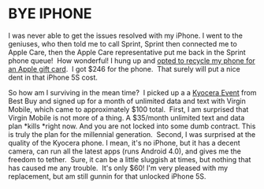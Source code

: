 <!--
slug: bye-iphone
date: Wed Sep 04 2013 21:37:00 GMT-0700 (Pacific Daylight Time)
tags: 
title: BYE IPHONE
id: 60335498536
link: http://blog.mhgbrown.is/post/60335498536/bye-iphone
raw: {"type":"text","blog_name":"mhgbrown-writing","blog":{"name":"mhgbrown-writing","title":"","description":"","url":"http://blog.mhgbrown.is/","uuid":"t:ePEJSJNMnTiNT1c2s-GWmw","updated":1455741575},"id":60335498536,"post_url":"http://blog.mhgbrown.is/post/60335498536/bye-iphone","slug":"bye-iphone","date":"2013-09-05 04:37:00 GMT","timestamp":1378355820,"state":"published","format":"html","reblog_key":"VwX8llML","tags":[],"short_url":"https://tmblr.co/ZYX4lquCHgKe","summary":"BYE IPHONE","is_blocks_post_format":false,"recommended_source":null,"recommended_color":null,"note_count":0,"title":"BYE IPHONE","body":"<p>I was never able to get the issues resolved with my iPhone. I went to the geniuses, who then told me to call Sprint, Sprint then connected me to Apple Care, then the Apple Care representative put me back in the Sprint phone queue!  How wonderful! I hung up and <a href=\"https://apple.com/recycling/gift-card\">opted to recycle my phone for an Apple gift card</a>.  I got $246 for the phone.  That surely will put a nice dent in that iPhone 5S cost.</p>\n<p>So how am I surviving in the mean time?  I picked up a a <a href=\"http://www.virginmobileusa.com/shop/cell-phones/kyocera-event-phone/features/\">Kyocera Event</a> from Best Buy and signed up for a month of unlimited data and text with Virgin Mobile, which came to approximately $100 total.  First, I am surprised that Virgin Mobile is not more of a thing. A $35/month unlimited text and data plan <em>kills </em>right now. And you are not locked into some dumb contract. This is truly the plan for the millennial generation.  Second, I was surprised at the quality of the Kyocera phone. I mean, it&rsquo;s no iPhone, but it has a decent camera, can run all the latest apps (runs Android 4.0), and gives me the freedom to tether.  Sure, it can be a little sluggish at times, but nothing that has caused me any trouble.  It&rsquo;s only $60! I&rsquo;m very pleased with my replacement, but am still gunnin for that unlocked iPhone 5S.</p>","reblog":{"comment":"<p>I was never able to get the issues resolved with my iPhone. I went to the geniuses, who then told me to call Sprint, Sprint then connected me to Apple Care, then the Apple Care representative put me back in the Sprint phone queue!  How wonderful! I hung up and <a href=\"https://apple.com/recycling/gift-card\">opted to recycle my phone for an Apple gift card</a>.  I got $246 for the phone.  That surely will put a nice dent in that iPhone 5S cost.</p>\n<p>So how am I surviving in the mean time?  I picked up a a <a href=\"http://www.virginmobileusa.com/shop/cell-phones/kyocera-event-phone/features/\">Kyocera Event</a> from Best Buy and signed up for a month of unlimited data and text with Virgin Mobile, which came to approximately $100 total.  First, I am surprised that Virgin Mobile is not more of a thing. A $35/month unlimited text and data plan <em>kills </em>right now. And you are not locked into some dumb contract. This is truly the plan for the millennial generation.  Second, I was surprised at the quality of the Kyocera phone. I mean, it’s no iPhone, but it has a decent camera, can run all the latest apps (runs Android 4.0), and gives me the freedom to tether.  Sure, it can be a little sluggish at times, but nothing that has caused me any trouble.  It’s only $60! I’m very pleased with my replacement, but am still gunnin for that unlocked iPhone 5S.</p>","tree_html":""},"trail":[{"blog":{"name":"mhgbrown-writing","active":true,"theme":{"header_full_width":2448,"header_full_height":3264,"header_focus_width":2048,"header_focus_height":1152,"avatar_shape":"circle","background_color":"#FAFAFA","body_font":"Helvetica Neue","header_bounds":"997,2351,2266,96","header_image":"https://static.tumblr.com/4b23ec7fb988076e81306480748de0b1/aqgwfuh/OUkncja1l/tumblr_static_5q6zyxvvxkco0k440g4kokosg.jpg","header_image_focused":"https://static.tumblr.com/4b23ec7fb988076e81306480748de0b1/aqgwfuh/SPuncja1u/tumblr_static_tumblr_static_5q6zyxvvxkco0k440g4kokosg_focused_v3.jpg","header_image_scaled":"https://static.tumblr.com/4b23ec7fb988076e81306480748de0b1/aqgwfuh/OUkncja1l/tumblr_static_5q6zyxvvxkco0k440g4kokosg_2048_v2.jpg","header_stretch":true,"link_color":"#529ECC","show_avatar":true,"show_description":true,"show_header_image":true,"show_title":true,"title_color":"#444444","title_font":"Gibson","title_font_weight":"bold"},"share_likes":false,"share_following":false,"can_be_followed":true},"post":{"id":"60335498536"},"content_raw":"<p>I was never able to get the issues resolved with my iPhone. I went to the geniuses, who then told me to call Sprint, Sprint then connected me to Apple Care, then the Apple Care representative put me back in the Sprint phone queue!  How wonderful! I hung up and <a href=\"https://apple.com/recycling/gift-card\">opted to recycle my phone for an Apple gift card</a>.  I got $246 for the phone.  That surely will put a nice dent in that iPhone 5S cost.</p>\n<p>So how am I surviving in the mean time?  I picked up a a <a href=\"http://www.virginmobileusa.com/shop/cell-phones/kyocera-event-phone/features/\">Kyocera Event</a> from Best Buy and signed up for a month of unlimited data and text with Virgin Mobile, which came to approximately $100 total.  First, I am surprised that Virgin Mobile is not more of a thing. A $35/month unlimited text and data plan <em>kills </em>right now. And you are not locked into some dumb contract. This is truly the plan for the millennial generation.  Second, I was surprised at the quality of the Kyocera phone. I mean, it’s no iPhone, but it has a decent camera, can run all the latest apps (runs Android 4.0), and gives me the freedom to tether.  Sure, it can be a little sluggish at times, but nothing that has caused me any trouble.  It’s only $60! I’m very pleased with my replacement, but am still gunnin for that unlocked iPhone 5S.</p>","content":"<p>I was never able to get the issues resolved with my iPhone. I went to the geniuses, who then told me to call Sprint, Sprint then connected me to Apple Care, then the Apple Care representative put me back in the Sprint phone queue! &nbsp;How wonderful! I hung up and <a href=\"https://apple.com/recycling/gift-card\">opted to recycle my phone for an Apple gift card</a>. &nbsp;I got $246 for the phone. &nbsp;That surely will put a nice dent in that iPhone 5S cost.</p>\n<p>So how am I surviving in the mean time? &nbsp;I picked up a a <a href=\"http://www.virginmobileusa.com/shop/cell-phones/kyocera-event-phone/features/\">Kyocera Event</a> from Best Buy and signed up for a month of unlimited data and text with Virgin Mobile, which came to approximately $100 total. &nbsp;First, I am surprised that Virgin Mobile is not more of a thing. A $35/month unlimited text and data plan&nbsp;<em>kills&nbsp;</em>right now. And you are not locked into some dumb contract. This is truly the plan for the millennial generation. &nbsp;Second, I was surprised at the quality of the Kyocera phone. I mean, it&rsquo;s no iPhone, but it has a decent camera, can run all the latest apps (runs Android 4.0), and gives me the freedom to tether. &nbsp;Sure, it can be a little sluggish at times, but nothing that has caused me any trouble. &nbsp;It&rsquo;s only $60! I&rsquo;m very pleased with my replacement, but am still gunnin for that unlocked iPhone 5S.</p>","is_current_item":true,"is_root_item":true}],"can_like":false,"can_reblog":false,"can_send_in_message":true,"can_reply":false,"display_avatar":true}
publish: 2013-09-04
-->


BYE IPHONE
==========

I was never able to get the issues resolved with my iPhone. I went to
the geniuses, who then told me to call Sprint, Sprint then connected me
to Apple Care, then the Apple Care representative put me back in the
Sprint phone queue!  How wonderful! I hung up and [opted to recycle my
phone for an Apple gift card](https://apple.com/recycling/gift-card).  I
got \$246 for the phone.  That surely will put a nice dent in that
iPhone 5S cost.

So how am I surviving in the mean time?  I picked up a a [Kyocera
Event](http://www.virginmobileusa.com/shop/cell-phones/kyocera-event-phone/features/)
from Best Buy and signed up for a month of unlimited data and text with
Virgin Mobile, which came to approximately \$100 total.  First, I am
surprised that Virgin Mobile is not more of a thing. A \$35/month
unlimited text and data plan *kills *right now. And you are not locked
into some dumb contract. This is truly the plan for the millennial
generation.  Second, I was surprised at the quality of the Kyocera
phone. I mean, it's no iPhone, but it has a decent camera, can run all
the latest apps (runs Android 4.0), and gives me the freedom to tether.
 Sure, it can be a little sluggish at times, but nothing that has caused
me any trouble.  It's only \$60! I'm very pleased with my replacement,
but am still gunnin for that unlocked iPhone 5S.

